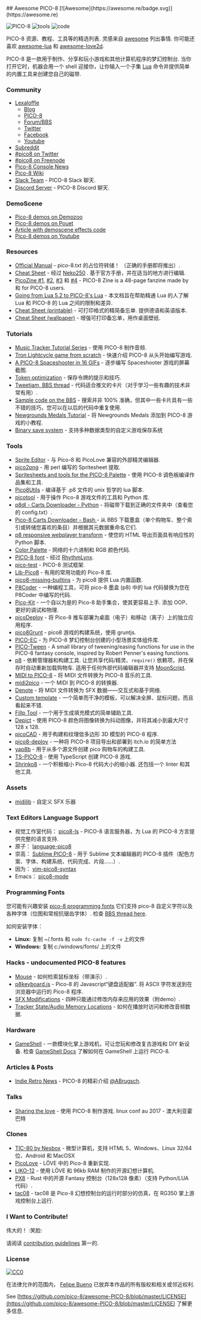 <div class="github-widget" data-repo="pico-8/awesome-PICO-8"></div>
<script async src="https://pagead2.googlesyndication.com/pagead/js/adsbygoogle.js"></script><ins class="adsbygoogle" style="display:block" data-ad-client="ca-pub-6890694312814945" data-ad-slot="5473692530" data-ad-format="auto"  data-full-width-responsive="true"></ins><script>(adsbygoogle = window.adsbygoogle || []).push({});</script>
## Awesome PICO-8 [![Awesome](https://awesome.re/badge.svg)](https://awesome.re)


![PICO-8](https://www.lexaloffle.com/gfx/p8_jelpi.gif)
![tools](https://www.lexaloffle.com/gfx/p8_tracker.gif)
![code](https://www.lexaloffle.com/gfx/p8_cast.gif)

  PICO-8 资源、教程、工具等的精选列表. 灵感来自 [awesome](https://github.com/sindresorhus/awesome) 列出事情. 你可能还喜欢 [awesome-lua](https://github.com/LewisJEllis/awesome-lua) 和 [awesome-love2d](https://github.com/JanWerder/awesome-love2d).

  PICO-8 是一款用于制作、分享和玩小游戏和其他计算机程序的梦幻控制台. 当你打开它时，机器会用一个 shell 迎接你，让你输入一个子集 [Lua](https://www.lua.org/) 命令并提供简单的内置工具来创建您自己的磁带.



### Community

- [Lexaloffle](https://www.lexaloffle.com)
  - [Blog](https://www.lexaloffle.com/bbs/?uid=1)
  - [PICO-8](https://www.lexaloffle.com/pico-8.php)
  - [Forum/BBS](https://www.lexaloffle.com/bbs/?cat=7)
  - [Twitter](https://twitter.com/lexaloffle)
  - [Facebook](https://www.facebook.com/lexaloffle/)
  - [Youtube](https://www.youtube.com/user/lexaloffletv)
- [Subreddit](https://www.reddit.com/r/pico8/)
- [#pico8 on Twitter](https://twitter.com/hashtag/pico8)
- [#pico8 on Freenode](https://webchat.freenode.net/?randomnick=1&channels=#pico8&prompt=1)
- [Pico-8 Console News](https://twitter.com/pico8console)
- [Pico-8 Wiki](https://pico-8.wikia.com/wiki/Pico-8_Wikia)
- [Slack Team](https://slofile.com/slack/pico-8) - PICO-8 Slack 聊天.
- [Discord Server](https://discord.gg/EwQ86eq) - PICO-8 Discord 聊天.

### DemoScene

- [Pico-8 demos on Demozoo](https://demozoo.org/platforms/81/) 
- [Pico-8 demos on Pouet](https://www.pouet.net/prodlist.php?platform%5B%5D=PICO-8) 
- [Article with demoscene effects code](https://medium.com/swlh/creativity-through-limitation-pico-8-fantasy-console-175294e13332) 
- [Pico-8 demos on Youtube](https://www.youtube.com/results?search_query=pico+8+demoscene) 


### Resources

- [Official Manual](https://www.lexaloffle.com/pico-8.php?page=manual)  - pico-8.txt 的占位符转储！  （正确的手册即将推出）.
- [Cheat Sheet](https://neko250.github.io/pico8-api/) - 经过 [Neko250](https://neko250.github.io) . 基于官方手册，并在适当的地方进行编辑.
- [PicoZine #1](https://sectordub.itch.io/pico-8-fanzine-1), [#2](https://sectordub.itch.io/pico-8-fanzine-2), [#3](https://sectordub.itch.io/pico-8-fanzine-3) 和 [#4](https://sectordub.itch.io/-pico-8-zine-4) - PICO-8 Zine is a 48-page fanzine made by 和 for PICO-8 users.
- [Going from Lua 5.2 to PICO-8's Lua](https://gist.github.com/josefnpat/bfe4aaa5bbb44f572cd0) - 本文档旨在帮助精通 Lua 的人了解 Lua 和 PICO-8 的 Lua 之间的限制和差异.
- [Cheat Sheet (printable)](https://ztiromoritz.github.io/pico-8-spick/)  - 可打印格式的精简备忘单. 提供德语和英语版本.
- [Cheat Sheet (wallpaper)](https://www.lexaloffle.com/bbs/?tid=28207) - 增强可打印备忘单，用作桌面壁纸.

### Tutorials

- [Music Tracker Tutorial Series](https://www.youtube.com/playlist?list=PLjZAika8vyZkyOjoCp0EbHeIFZ8MLlhvg) - 使用 PICO-8 制作音频.
- [Tron Lightcycle game from scratch](https://youtu.be/ZuaLuMhwcc8) - 快速介绍 PICO-8 从头开始​​编写游戏.
- [A PICO-8 Spaceshooter in 16 GIFs](https://ztiromoritz.github.io/pico-8-shooter/) - 逐步编写 Spaceshooter 游戏的屏幕截图.
- [Token optimization](https://github.com/seleb/PICO-8-Token-Optimizations) - 保存令牌的提示和技巧.
- [Tweetjam, BBS thread](https://www.lexaloffle.com/bbs/?tid=3726) - 代码适合推文的卡片（对于学习一些有趣的技术非常有用）.
- [Sample code on the BBS](https://www.lexaloffle.com/bbs/?search=sample+code) - 搜索并非 100% 准确，但其中一些卡片具有一些不错的技巧，您可以在以后的代码中重复使用.
- [Newgrounds Medals Tutorial](https://github.com/Bigaston/pico-8-newgrounds-tutorial) - 将 Newgrounds Medals 添加到 PICO-8 游戏的小教程.
- [Binary save system](https://ultiman3rd.wordpress.com/2018/02/01/pico-8-binary-save-system/) - 支持多种数据类型的自定义游戏保存系统

### Tools

- [Sprite Editor](https://www.lexaloffle.com/bbs/?tid=2462) - 与 Pico-8 和 PicoLove 兼容的外部精灵编辑器.
- [pico2png](https://github.com/briacp/pico2png) - 用 perl 编写的 Spritesheet 提取.
- [Spritesheets and tools for the PICO-8 Palette](https://www.reddit.com/r/pico8/comments/3jhmni/spritesheets_and_tools_for_the_pico8_palette/) - 使用 PICO-8 调色板编译作品集和工具.
- [Pico8Utils](https://github.com/josefnpat/pico8utils) - 编译基于 .p8 文件的 unix 哲学的 lua 脚本.
- [picotool](https://github.com/dansanderson/picotool) - 用于操作 Pico-8 游戏文件的工具和 Python 库.
- [p8dl - Carts Downloader - Python](https://github.com/franciscod/p8dl) - 将磁带下载到正确的文件夹中（查看您的 config.txt）.
- [Pico-8 Carts Downloader - Bash ](https://github.com/kikookoubis/pico-8-carts-bash-downloader) - 从 BBS 下载墨盒（单个购物车、整个索引或转储您喜欢的条目）并根据其元数据重命名它们.
- [p8 responsive webplayer transform](https://github.com/benwiley4000/pico8-responsive-webplayer-transform) - 使您的 HTML 导出页面具有响应性的 Python 脚本.
- [Color Palette](https://www.romanzolotarev.com/pico-8-color-palette/) - 网络的十六进制和 RGB 颜色代码.
- [PICO-8 font](https://www.lexaloffle.com/bbs/?tid=3760) - 经过 [RhythmLynx](https://www.lexaloffle.com/bbs/?uid=11704).
- [pico-test](https://github.com/jozanza/pico-test) - PICO-8 测试框架.
- [Lib-Pico8](https://github.com/clowerweb/Lib-Pico8) - 有用的常用功能的 Pico-8 库.
- [pico8-missing-builtins](https://github.com/adamscott/pico8-missing-builtins) - 为 pico8 提供 Lua 内置函数.
- [P8Coder](https://github.com/movAX13h/P8Coder) - 一种编程工具，可将 pico-8 墨盒 (p8) 中的 lua 代码替换为您在 P8Coder 中编写的代码.
- [Pico-Kit](https://github.com/outkine/pico-kit)  - 一个自以为是的 Pico-8 助手集合，使其更容易上手. 添加 OOP、更好的调试和物理.
- [picoDeploy](https://github.com/torch2424/picoDeploy) - 将 Pico-8 推车部署为桌面（电子）和移动（离子）上的独立应用程序.
- [pico8Grunt](https://github.com/TeamNoComplyGames/pico8Grunt) - pico8 游戏的构建系统，使用 gruntjs.
- [PICO-EC](https://github.com/JoebRogers/PICO-EC) - 为 PICO-8 梦幻控制台创建的小型场景实体组件库.
- [PICO-Tween](https://github.com/JoebRogers/PICO-Tween) - A small library of tweening/easing functions for use in the PICO-8 fantasy console, inspired by Robert Penner's easing functions.
- [p8](https://github.com/jozanza/p8)  - 依赖管理器和构建工具. 让您共享代码/精灵、`require()` 依赖项，并在保存时自动重新加载购物车. 适用于任何外部代码编辑器并支持 [MoonScript](https://moonscript.org/).
- [MIDI to PICO-8](https://github.com/andmatand/midi-to-pico8) - 将 MIDI 文件转换为 PICO-8 音乐的工具.
- [midi2pico](https://github.com/gamax92/midi2pico) - 一个 MIDI 到 PICO-8 的转换器.
- [Denote](https://bikibird.itch.io/denote) - 将 MIDI 文件转换为 SFX 数据——交互式和基于网络.
- [Custom template](https://www.lexaloffle.com/bbs/?tid=31000) - 一个简单而干净的模板，可以解决全屏、鼠标问题，而且看起来不错.
- [Fillp Tool](https://seansleblanc.itch.io/pico-8-fillp-tool) - 一个用于生成填充模式的简单辅助工具.
- [Depict](https://bikibird.itch.io/depict) - 使用 PICO-8 颜色将图像转换为抖动图像，并将其减小到最大尺寸 128 x 128.
- [picoCAD](https://johanpeitz.itch.io/picocad) - 用于构建和纹理低多边形 3D 模型的 PICO-8 程序.
- [pico8-deploy](https://github.com/tducasse/pico8-deploy) - 一种将 PICO-8 项目导出和部署到 itch.io 的简单方法
- [yap8b](https://github.com/Enerccio/yap8b) - 用于从多个源文件创建 pico 购物车的构建工具.
- [TS-PICO-8](https://github.com/tmountain/pico-8-typescript) - 使用 TypeScript 创建 PICO-8 游戏.
- [Shrinko8](https://github.com/thisismypassport/shrinko8)  - 一个积极缩小 Pico-8 代码大小的缩小器. 还包括一个 linter 和其他工具.

### Assets
- [midilib](https://www.lexaloffle.com/bbs/?cat=7#tag=midilib) - 自定义 SFX 乐器

### Text Editors Language Support

- 视觉工作室代码： [pico8-ls](https://github.com/japhib/pico8-ls) - PICO-8 语言服务器，为 Lua 的 PICO-8 方言提供完整的语言支持.
- 原子： [language-pico8](https://atom.io/packages/language-pico8)
- 崇高： [Sublime PICO-8](https://packagecontrol.io/packages/PICO-8) - 用于 Sublime 文本编辑器的 PICO-8 插件（配色方案、字体、构建系统、代码完成、片段......）.
- 因为： [vim-pico8-syntax](https://github.com/justinj/vim-pico8-syntax)
- Emacs： [pico8-mode](https://github.com/Kaali/pico8-mode)

### Programming Fonts

您可能有兴趣安装 [pico-8 programming fonts](https://github.com/juanitogan/p8-programming-fonts) 它们支持 pico-8 自定义字符以及各种字体（位图和常规抗锯齿字体）. 检查 [BBS thread here](https://www.lexaloffle.com/bbs/?tid=28975).

如何安装字体：

* **Linux:** 复制 ~/.fonts 和 `sudo fc-cache -f -v` 上的文件
* **Windows:** 复制 c:/windows/fonts/ 上的文件

### Hacks - undocumented PICO-8 features

- [Mouse](https://www.lexaloffle.com/bbs/?tid=3549) - 如何检索鼠标坐标（带演示）.
- [p8keyboard.js](https://github.com/dppc/p8keyboard.js)  - Pico-8 的 Javascript“键盘适配器”. 将 ASCII 字符发送到在浏览器中运行的 Pico-8 程序.
- [SFX Modifications](https://www.lexaloffle.com/bbs/?tid=3561) - 四种只能通过修改内存来应用的效果（附demo）.
- [Tracker State/Audio Memory Locations](https://www.lexaloffle.com/bbs/?pid=10719#p10719) - 如何在播放时访问和修改音频数据.

### Hardware

- [GameShell](https://www.clockworkpi.com/)  - 一款模块化掌上游戏机，可让您玩和修改复古游戏和 DIY 新设备. 检查 [GameShell Docs](https://github.com/clockworkpi/GameShellDocs/wiki/Running-PICO-8-on-the-GameShell) 了解如何在 GameShell 上运行 PICO-8.

### Articles & Posts

- [Indie Retro News](https://www.indieretronews.com/2015/10/pico-8-8-bit-fantasy-console-from.html) - PICO-8 的精彩介绍 [@ABrugsch](https://twitter.com/ABrugsch).

### Talks

- [Sharing the love](https://www.youtube.com/watch?v=AmMYWD2Zbso)  - 使用 PICO-8 制作游戏.  linux conf au 2017 - 澳大利亚霍巴特

### Clones
- [TIC-80 by Nesbox](https://nesbox.itch.io/tic) - 微型计算机，支持 HTML 5、Windows、Linux 32/64 位、Android 和 MacOSX
- [PicoLove](https://github.com/picolove/picolove) - LÖVE 中的 Pico-8 重新实现.
- [LIKO-12](https://github.com/RamiLego4Game/LIKO-12) - 使用 LÖVE 和 96kb RAM 制作的开源幻想计算机.
- [PX8](https://github.com/Gigoteur/PX8) - Rust 中的开源 Fantasy 控制台（128x128 像素）（支持 Python/LUA 代码）.
- [tac08](https://0xcafed00d.itch.io/tac08-rg350) - tac08 是 Pico-8 幻想控制台的运行时部分的仿真，在 RG350 掌上游戏控制台上运行.

### I Want to Contribute!

伟大的！  :笑脸:

请阅读 [contribution guidelines](https://github.com/pico-8/awesome-PICO-8/blob/master/CONTRIBUTING.md) 第一的.

### License

[![CC0](https://i.creativecommons.org/p/zero/1.0/88x31.png)](https://creativecommons.org/publicdomain/zero/1.0/)

在法律允许的范围内， [Felipe Bueno](https://twitter.com/felipebueno) 已放弃本作品的所有版权和相关或邻近权利.

See [https://github.com/pico-8/awesome-PICO-8/blob/master/LICENSE](https://github.com/pico-8/awesome-PICO-8/blob/master/LICENSE) 了解更多信息.
